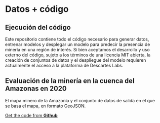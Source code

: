 # Datos + código

## Ejecución del código

Este repositorio contiene todo el código necesario para generar datos, entrenar modelos y desplegar un modelo para predecir la presencia de minería en una región de interés. Si bien aceptamos el desarrollo y uso externo del código, sujeto a los términos de una licencia MIT abierta, la creación de conjuntos de datos y el despliegue del modelo requieren actualmente el acceso a la plataforma de Descartes Labs.

## Evaluación de la minería en la cuenca del Amazonas en 2020

El mapa minero de la Amazonía y el conjunto de datos de salida en el que se basa el mapa, en formato GeoJSON.

<a class="amw-btn" href="https://github.com/earthrise-media/mining-detector">Get the code from <b>Github</b></a>
